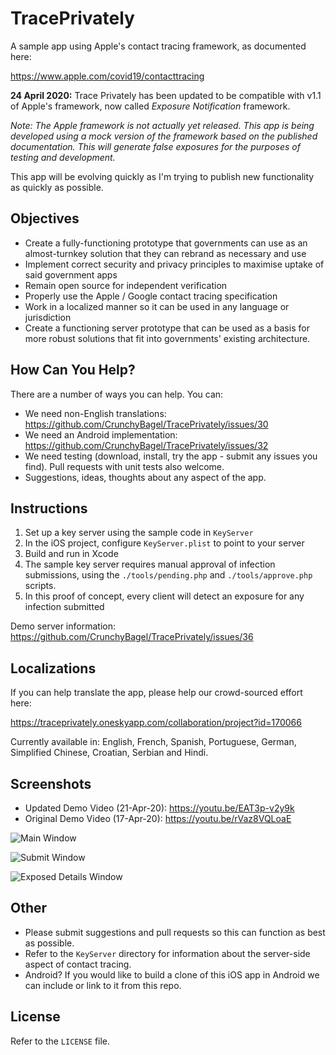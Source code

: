 # TracePrivately
A sample app using Apple's contact tracing framework, as documented here:

https://www.apple.com/covid19/contacttracing

**24 April 2020:** Trace Privately has been updated to be compatible with v1.1 of Apple's framework, now called *Exposure Notification* framework.

*Note: The Apple framework is not actually yet released. This app is being developed using a mock version of the framework based on the published documentation. This will generate false exposures for the purposes of testing and development.*

This app will be evolving quickly as I'm trying to publish new functionality as quickly as possible.

## Objectives

* Create a fully-functioning prototype that governments can use as an almost-turnkey solution that they can rebrand as necessary and use
* Implement correct security and privacy principles to maximise uptake of said government apps
* Remain open source for independent verification
* Properly use the Apple / Google contact tracing specification
* Work in a localized manner so it can be used in any language or jurisdiction
* Create a functioning server prototype that can be used as a basis for more robust solutions that fit into governments' existing architecture.

## How Can You Help?

There are a number of ways you can help. You can:

* We need non-English translations: https://github.com/CrunchyBagel/TracePrivately/issues/30
* We need an Android implementation: https://github.com/CrunchyBagel/TracePrivately/issues/32
* We need testing (download, install, try the app - submit any issues you find). Pull requests with unit tests also welcome.
* Suggestions, ideas, thoughts about any aspect of the app.

## Instructions

1. Set up a key server using the sample code in `KeyServer`
2. In the iOS project, configure `KeyServer.plist` to point to your server
3. Build and run in Xcode
4. The sample key server requires manual approval of infection submissions, using the `./tools/pending.php` and `./tools/approve.php` scripts.
5. In this proof of concept, every client will detect an exposure for any infection submitted

Demo server information: https://github.com/CrunchyBagel/TracePrivately/issues/36

## Localizations

If you can help translate the app, please help our crowd-sourced effort here:

https://traceprivately.oneskyapp.com/collaboration/project?id=170066

Currently available in: English, French, Spanish, Portuguese, German, Simplified Chinese, Croatian, Serbian and Hindi.

## Screenshots

* Updated Demo Video (21-Apr-20): https://youtu.be/EAT3p-v2y9k
* Original Demo Video (17-Apr-20): https://youtu.be/rVaz8VQLoaE

![Main Window](https://github.com/CrunchyBagel/TracePrivately/blob/master/screenshots/main.png?raw=true)

![Submit Window](https://github.com/CrunchyBagel/TracePrivately/blob/master/screenshots/submit.png?raw=true)

![Exposed Details Window](https://github.com/CrunchyBagel/TracePrivately/blob/master/screenshots/exposed.png?raw=true)

## Other

* Please submit suggestions and pull requests so this can function as best as possible.
* Refer to the `KeyServer` directory for information about the server-side aspect of contact tracing.
* Android? If you would like to build a clone of this iOS app in Android we can include or link to it from this repo.

## License

Refer to the `LICENSE` file.
